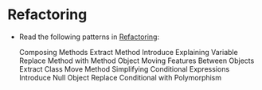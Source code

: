 Refactoring
===========

* Read the following patterns in [Refactoring](http://sourcemaking.com/refactoring):

    Composing Methods
      Extract Method
      Introduce Explaining Variable
      Replace Method with Method Object
    Moving Features Between Objects
      Extract Class
      Move Method
    Simplifying Conditional Expressions
      Introduce Null Object
      Replace Conditional with Polymorphism
